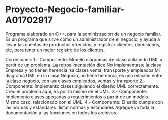 # Proyecto-Negocio-familiar-A01702917
Programa elaborado en C++, para la administración de un negocio familiar.
Es un programa que sirve como un administrador de el negocio, y ayuda a llevar las cuentas de productos
ofrecidos, y registrar clientes, direcciones, etc, para tener un mejor registro de los clientes.


Correciones:
1.- Componente: Modelo diagramas de clase utilizando UML a partir de un problema.
La retroalimentación dice:No implementaste la clase Empresa y no tienen herencia lsa clases venta, transporte y empleados
Mi diagrama UML en la clase Negocio, no tiene herencia, es una relación entre la clase negocio, con las clases empleados, ventas y transporte
2.- Componente: Implemento clases siguiendo el diseño UML correctamente.
Creo el problema aqui, es por lo mismo de el UML.
3.- Componente: Implemento clases apegadas a requerimientos a partir de un modelo.
Mismo caso, relacionado con el UML.
4.- Componente: El estilo cumple con las normas y estándares: listar normas y estándares
Agregué ya toda la documentación a las funciones en todos los archivos.
